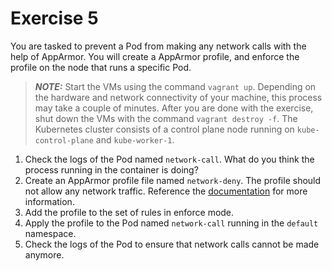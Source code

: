 # Exercise 5

You are tasked to prevent a Pod from making any network calls with the help of AppArmor. You will create a AppArmor profile, and enforce the profile on the node that runs a specific Pod.

> **_NOTE:_** Start the VMs using the command `vagrant up`. Depending on the hardware and network connectivity of your machine, this process may take a couple of minutes. After you are done with the exercise, shut down the VMs with the command `vagrant destroy -f`. The Kubernetes cluster consists of a control plane node running on `kube-control-plane` and `kube-worker-1`.

1. Check the logs of the Pod named `network-call`. What do you think the process running in the container is doing?
2. Create an AppArmor profile file named `network-deny`. The profile should not allow any network traffic. Reference the [documentation](https://gitlab.com/apparmor/apparmor/-/wikis/QuickProfileLanguage) for more information.
3. Add the profile to the set of rules in enforce mode.
4. Apply the profile to the Pod named `network-call` running in the `default` namespace.
5. Check the logs of the Pod to ensure that network calls cannot be made anymore.